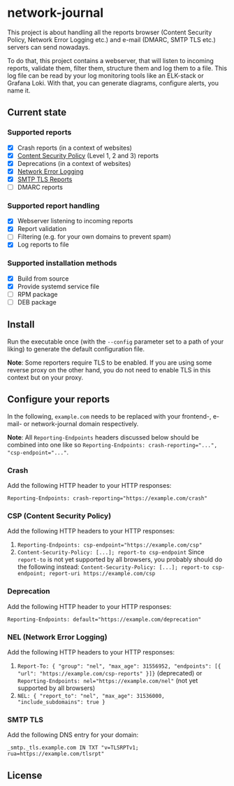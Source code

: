 # network-journal

This project is about handling all the reports browser (Content Security Policy, Network Error Logging etc.) and e-mail (DMARC, SMTP TLS etc.) servers can send nowadays.

To do that, this project contains a webserver, that will listen to incoming reports, validate them, filter them, structure them and log them to a file. This log file can be read by your log monitoring tools like an ELK-stack or Grafana Loki. With that, you can generate diagrams, configure alerts, you name it.

## Current state

### Supported reports

- [x] Crash reports (in a context of websites)
- [x] [Content Security Policy](https://developer.mozilla.org/en-US/docs/Web/HTTP/Guides/CSP) (Level 1, 2 and 3) reports
- [x] Deprecations (in a context of websites)
- [x] [Network Error Logging](https://developer.mozilla.org/en-US/docs/Web/HTTP/Guides/Network_Error_Logging)
- [x] [SMTP TLS Reports](https://www.rfc-editor.org/rfc/rfc8460)
- [ ] DMARC reports

### Supported report handling

- [x] Webserver listening to incoming reports
- [x] Report validation
- [ ] Filtering (e.g. for your own domains to prevent spam)
- [x] Log reports to file

### Supported installation methods

- [x] Build from source
- [x] Provide systemd service file
- [ ] RPM package
- [ ] DEB package

## Install

Run the executable once (with the `--config` parameter set to a path of your liking) to generate the default configuration file.

**Note**: Some reporters require TLS to be enabled. If you are using some reverse proxy on the other hand, you do not need to enable TLS in this context but on your proxy.

## Configure your reports

In the following, `example.com` needs to be replaced with your frontend-, e-mail- or network-journal domain respectively.

**Note**: All `Reporting-Endpoints` headers discussed below should be combined into one like so `Reporting-Endpoints: crash-reporting="...", "csp-endpoint="..."`.

### Crash

Add the following HTTP header to your HTTP responses:

`Reporting-Endpoints: crash-reporting="https://example.com/crash"`

### CSP (Content Security Policy)

Add the following HTTP headers to your HTTP responses:

1. `Reporting-Endpoints: csp-endpoint="https://example.com/csp"`
1. `Content-Security-Policy: [...]; report-to csp-endpoint`
    Since `report-to` is not yet supported by all browsers, you probably should do the following instead:
    `Content-Security-Policy: [...]; report-to csp-endpoint; report-uri https://example.com/csp`

### Deprecation

Add the following HTTP header to your HTTP responses:

`Reporting-Endpoints: default="https://example.com/deprecation"`

### NEL (Network Error Logging)

Add the following HTTP headers to your HTTP responses:

1. `Report-To: { "group": "nel", "max_age": 31556952, "endpoints": [{ "url": "https://example.com/csp-reports" }]}` (deprecated) or
    `Reporting-Endpoints: nel="https://example.com/nel"` (not yet supported by all browsers)
1. `NEL: { "report_to": "nel", "max_age": 31536000, "include_subdomains": true }`

### SMTP TLS

Add the following DNS entry for your domain:

`_smtp._tls.example.com IN TXT "v=TLSRPTv1; rua=https://example.com/tlsrpt"`

## License
